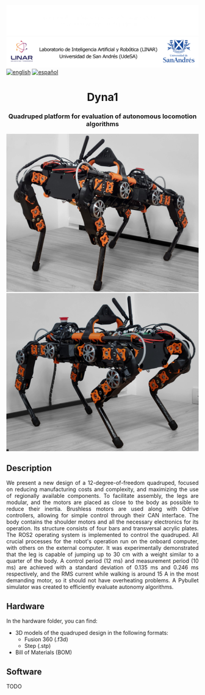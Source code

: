 ![Linar](imagenes/linar-dark.png#gh-dark-mode-only)
![Linar](imagenes/linar-light.png#gh-light-mode-only)
[![english](https://img.shields.io/badge/language-english-red)](https://github.com/udesa-ai/dyna1-quadruped/blob/readme/README.en.md)
[![español](https://img.shields.io/badge/idioma-español-blue.svg)](https://github.com/udesa-ai/dyna1-quadruped/blob/readme/README.md)

<h1 align="center">Dyna1</h3>
<h3 align="center">Quadruped platform for evaluation of autonomous locomotion algorithms</h3>

![Linar](imagenes/look.jpg#gh-dark-mode-only)
![Linar](imagenes/stand.jpg#gh-light-mode-only)

## Description
<p align="justify"> We present a new design of a 12-degree-of-freedom quadruped, focused on reducing manufacturing costs and complexity, and maximizing the use of regionally available components. To facilitate assembly, the legs are modular, and the motors are placed as close to the body as possible to reduce their inertia. Brushless motors are used along with Odrive controllers, allowing for simple control through their CAN interface. The body contains the shoulder motors and all the necessary electronics for its operation. Its structure consists of four bars and transversal acrylic plates. The ROS2 operating system is implemented to control the quadruped. All crucial processes for the robot's operation run on the onboard computer, with others on the external computer. It was experimentally demonstrated that the leg is capable of jumping up to 30 cm with a weight similar to a quarter of the body. A control period (12 ms) and measurement period (10 ms) are achieved with a standard deviation of 0.135 ms and 0.246 ms respectively, and the RMS current while walking is around 15 A in the most demanding motor, so it should not have overheating problems. A Pybullet simulator was created to efficiently evaluate autonomy algorithms. </p>

## Hardware

In the hardware folder, you can find:

- 3D models of the quadruped design in the following formats:
  - Fusion 360 (.f3d)
  - Step (.stp)
- Bill of Materials (BOM)

## Software

TODO
